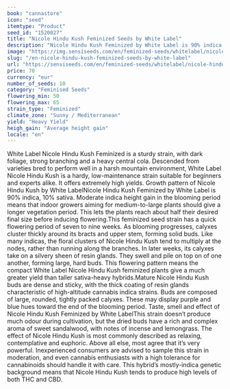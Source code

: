 ```yaml
---
book: "cannastore"
icon: "seed"
itemtype: "Product"
seed_id: "1520027"
title: "Nicole Hindu Kush Feminized Seeds by White Label"
description: "Nicole Hindu Kush Feminized by White Label is 90% indica, 10% sativa. It’s a compact, fast-flowering, high yielding plant, with a powerful, relaxing high."
image: "https://img.sensiseeds.com/en/feminized-seeds/whitelabel/nicole-hindu-kush-image.png"
slug: "/en-nicole-hindu-kush-feminized-seeds-by-white-label"
url: "https://sensiseeds.com/en/feminized-seeds/whitelabel/nicole-hindu-kush?a_aid=cannastore"
price: 70
currency: "eur"
number_of_seeds: 10
category: "Feminised Seeds"
flowering_min: 50
flowering_max: 65
strain_type: "Feminized"
climate_zone: "Sunny / Mediterranean"
yield: "Heavy Yield"
heigh_gain: "Average height gain"
locale: "en"
---
```

White Label Nicole Hindu Kush Feminized is a sturdy strain, with dark foliage, strong branching and a heavy central cola. Descended from varieties bred to perform well in a harsh mountain environment, White Label Nicole Hindu Kush is a hardy, low-maintenance strain suitable for beginners and experts alike. It offers extremely high yields. Growth pattern of Nicole Hindu Kush by White LabelNicole Hindu Kush Feminized by White Label is 90% indica, 10% sativa. Moderate indica height gain in the blooming period means that indoor growers aiming for medium-to-large plants should give a longer vegetation period. This lets the plants reach about half their desired final size before inducing flowering.This feminized seed strain has a quick flowering period of seven to nine weeks. As blooming progresses, calyxes cluster thickly around its bracts and upper stem, forming solid buds. Like many indicas, the floral clusters of Nicole Hindu Kush tend to multiply at the nodes, rather than running along the branches. In later weeks, its calyxes take on a silvery sheen of resin glands. They swell and pile on top on of one another, forming large, hard buds. This flowering pattern means the compact White Label Nicole Hindu Kush feminized plants give a much greater yield than taller sativa-heavy hybrids.Mature Nicole Hindu Kush buds are dense and sticky, with the thick coating of resin glands characteristic of high-altitude cannabis indica strains. Buds are composed of large, rounded, tightly packed calyxes. These may display purple and blue hues toward the end of the blooming period. Taste, smell and effect of Nicole Hindu Kush Feminized by White LabelThis strain doesn’t produce much odour during cultivation, but the dried buds have a rich and complex aroma of sweet sandalwood, with notes of incense and lemongrass. The effect of Nicole Hindu Kush is most commonly described as relaxing, contemplative and euphoric. Above all else, most agree that it’s very powerful. Inexperienced consumers are advised to sample this strain in moderation, and even cannabis enthusiasts with a high tolerance for cannabinoids should handle it with care. This hybrid’s mostly-indica genetic background means that Nicole Hindu Kush tends to produce high levels of both THC and CBD.
